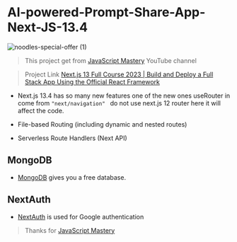 # AI-powered-Prompt-Share-App-Next-JS-13.4

![noodles-special-offer (1)](https://user-images.githubusercontent.com/77588716/236693979-6ce19015-ae49-4df1-b6b7-5674c8d97789.jpg)

>This project get from [JavaScript Mastery](https://www.youtube.com/@javascriptmastery) YouTube channel

>Project Link [Next.js 13 Full Course 2023 | Build and Deploy a Full Stack App Using the Official React Framework](https://www.youtube.com/watch?v=wm5gMKuwSYk)

- Next.js 13.4 has so many new features one of the new ones useRouter in come from `"next/navigation" ` do not use next.js 12 router here it will affect the code.

- File-based Routing (including dynamic and nested routes)

- Serverless Route Handlers (Next API)

## MongoDB
- [MongoDB](https://www.mongodb.com/) gives you a free database.

## NextAuth

- [NextAuth](https://next-auth.js.org) is used for Google authentication

> Thanks for [JavaScript Mastery](https://www.youtube.com/@javascriptmastery)

